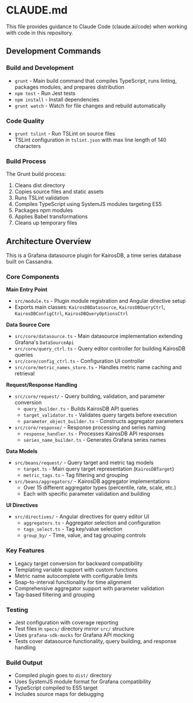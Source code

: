 # CLAUDE.md

This file provides guidance to Claude Code (claude.ai/code) when working with code in this repository.

## Development Commands

### Build and Development
- `grunt` - Main build command that compiles TypeScript, runs linting, packages modules, and prepares distribution
- `npm test` - Run Jest tests
- `npm install` - Install dependencies
- `grunt watch` - Watch for file changes and rebuild automatically

### Code Quality
- `grunt tslint` - Run TSLint on source files
- TSLint configuration in `tslint.json` with max line length of 140 characters

### Build Process
The Grunt build process:
1. Cleans dist directory
2. Copies source files and static assets
3. Runs TSLint validation
4. Compiles TypeScript using SystemJS modules targeting ES5
5. Packages npm modules
6. Applies Babel transformations
7. Cleans up temporary files

## Architecture Overview

This is a Grafana datasource plugin for KairosDB, a time series database built on Cassandra.

### Core Components

**Main Entry Point**
- `src/module.ts` - Plugin module registration and Angular directive setup
- Exports main classes: `KairosDBDatasource`, `KairosDBQueryCtrl`, `KairosDBConfigCtrl`, `KairosDBQueryOptionsCtrl`

**Data Source Core**
- `src/core/datasource.ts` - Main datasource implementation extending Grafana's `DataSourceApi`
- `src/core/query_ctrl.ts` - Query editor controller for building KairosDB queries
- `src/core/config_ctrl.ts` - Configuration UI controller
- `src/core/metric_names_store.ts` - Handles metric name caching and retrieval

**Request/Response Handling**
- `src/core/request/` - Query building, validation, and parameter conversion
  - `query_builder.ts` - Builds KairosDB API queries
  - `target_validator.ts` - Validates query targets before execution
  - `parameter_object_builder.ts` - Constructs aggregator parameters
- `src/core/response/` - Response processing and series naming
  - `response_handler.ts` - Processes KairosDB API responses
  - `series_name_builder.ts` - Generates Grafana series names

**Data Models**
- `src/beans/request/` - Query target and metric tag models
  - `target.ts` - Main query target representation (`KairosDBTarget`)
  - `metric_tags.ts` - Tag filtering and grouping
- `src/beans/aggregators/` - KairosDB aggregator implementations
  - Over 15 different aggregator types (percentile, rate, scale, etc.)
  - Each with specific parameter validation and building

**UI Directives**
- `src/directives/` - Angular directives for query editor UI
  - `aggregators.ts` - Aggregator selection and configuration
  - `tags_select.ts` - Tag key/value selection
  - `group_by/` - Time, value, and tag grouping controls

### Key Features
- Legacy target conversion for backward compatibility
- Templating variable support with custom functions
- Metric name autocomplete with configurable limits
- Snap-to-interval functionality for time alignment
- Comprehensive aggregator support with parameter validation
- Tag-based filtering and grouping

### Testing
- Jest configuration with coverage reporting
- Test files in `specs/` directory mirror `src/` structure
- Uses `grafana-sdk-mocks` for Grafana API mocking
- Tests cover datasource functionality, query building, and response handling

### Build Output
- Compiled plugin goes to `dist/` directory
- Uses SystemJS module format for Grafana compatibility
- TypeScript compiled to ES5 target
- Includes source maps for debugging